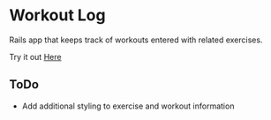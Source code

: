 # Workout Log
Rails app that keeps track of workouts entered with related exercises.

Try it out [Here](https://powerful-depths-98172.herokuapp.com/)

## ToDo
+ Add additional styling to exercise and workout information
